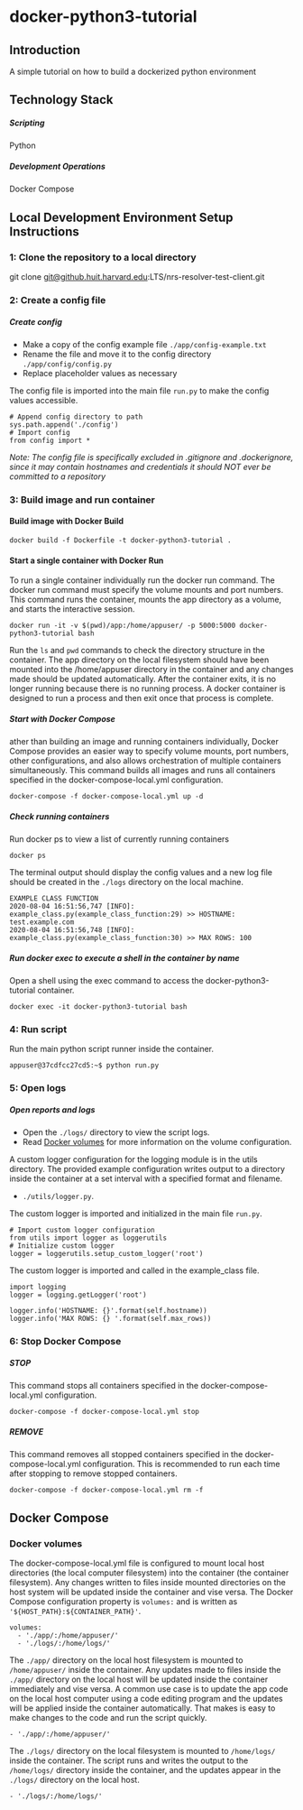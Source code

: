 # docker-python3-tutorial

## Introduction

A simple tutorial on how to build a dockerized python environment

## Technology Stack
##### Scripting
Python

##### Development Operations
Docker Compose

## Local Development Environment Setup Instructions

### 1: Clone the repository to a local directory
git clone git@github.huit.harvard.edu:LTS/nrs-resolver-test-client.git

### 2: Create a config file

##### Create config
- Make a copy of the config example file `./app/config-example.txt`
- Rename the file and move it to the config directory `./app/config/config.py`
- Replace placeholder values as necessary

The config file is imported into the main file `run.py` to make the config values accessible.

```
# Append config directory to path
sys.path.append('./config')
# Import config
from config import *
```

*Note: The config file is specifically excluded in .gitignore and .dockerignore, since it may contain hostnames and credentials it should NOT ever be committed to a repository*

### 3: Build image and run container

#### Build image with Docker Build
```
docker build -f Dockerfile -t docker-python3-tutorial .
```

#### Start a single container with Docker Run
To run a single container individually run the docker run command. The docker run command must specify the volume mounts and port numbers. This command runs the container, mounts the app directory as a volume, and starts the interactive session.

```
docker run -it -v $(pwd)/app:/home/appuser/ -p 5000:5000 docker-python3-tutorial bash
```

Run the `ls` and `pwd` commands to check the directory structure in the container. The app directory on the local filesystem should have been mounted into the /home/appuser directory in the container and any changes made should be updated automatically. After the container exits, it is no longer running because there is no running process. A  docker container is designed to run a process and then exit once that process is complete.

##### Start with Docker Compose
ather than building an image and running containers individually, Docker Compose provides an easier way to specify volume mounts, port numbers, other configurations, and also allows orchestration of multiple containers simultaneously. This command builds all images and runs all containers specified in the docker-compose-local.yml configuration.

```
docker-compose -f docker-compose-local.yml up -d
```

##### Check running containers
Run docker ps to view a list of currently running containers

```
docker ps
```

The terminal output should display the config values and a new log file should be created in the `./logs` directory on the local machine.

```
EXAMPLE CLASS FUNCTION
2020-08-04 16:51:56,747 [INFO]: example_class.py(example_class_function:29) >> HOSTNAME: test.example.com
2020-08-04 16:51:56,748 [INFO]: example_class.py(example_class_function:30) >> MAX ROWS: 100
```

##### Run docker exec to execute a shell in the container by name

Open a shell using the exec command to access the docker-python3-tutorial container.

```
docker exec -it docker-python3-tutorial bash
```

### 4: Run script

Run the main python script runner inside the container.

```
appuser@37cdfcc27cd5:~$ python run.py
```

### 5: Open logs

##### Open reports and logs
- Open the `./logs/` directory to view the script logs.
- Read [Docker volumes](#docker-volumes) for more information on the volume configuration.

A custom logger configuration for the logging module is in the utils directory. The provided example configuration writes output to a directory inside the container at a set interval with a specified format and filename.

- `./utils/logger.py`.

The custom logger is imported and initialized in the main file `run.py`.

```
# Import custom logger configuration
from utils import logger as loggerutils
# Initialize custom logger
logger = loggerutils.setup_custom_logger('root')
```

The custom logger is imported and called in the example_class file.

```
import logging
logger = logging.getLogger('root')
```

```
logger.info('HOSTNAME: {}'.format(self.hostname))
logger.info('MAX ROWS: {} '.format(self.max_rows))
```

### 6: Stop Docker Compose

##### STOP

This command stops all containers specified in the docker-compose-local.yml configuration.

```
docker-compose -f docker-compose-local.yml stop
```

##### REMOVE

This command removes all stopped containers specified in the docker-compose-local.yml configuration. This is recommended to run each time after stopping to remove stopped containers.

```
docker-compose -f docker-compose-local.yml rm -f
```

## Docker Compose

### Docker volumes
The docker-compose-local.yml file is configured to mount local host directories (the local computer filesystem) into the container (the container filesystem). Any changes written to files inside mounted directories on the host system will be updated inside the container and vise versa. The Docker Compose configuration property is `volumes:` and is written as `'${HOST_PATH}:${CONTAINER_PATH}'`.

```
volumes:
  - './app/:/home/appuser/'
  - './logs/:/home/logs/'
```

The `./app/` directory on the local host filesystem is mounted to `/home/appuser/` inside the container. Any updates made to files inside the `./app/` directory on the local host will be updated inside the container immediately and vise versa. A common use case is to update the app code on the local host computer using a code editing program and the updates will be applied inside the container automatically. That makes is easy to make changes to the code and run the script quickly.

```
- './app/:/home/appuser/'
```

The `./logs/` directory on the local filesystem is mounted to `/home/logs/` inside the container. The script runs and writes the output to the `/home/logs/` directory inside the container, and the updates appear in the `./logs/` directory on the local host.

```
- './logs/:/home/logs/'
```